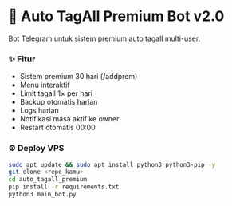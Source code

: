 # 🤖 Auto TagAll Premium Bot v2.0

Bot Telegram untuk sistem premium auto tagall multi-user.

### ✨ Fitur
- Sistem premium 30 hari (/addprem)
- Menu interaktif
- Limit tagall 1× per hari
- Backup otomatis harian
- Logs harian
- Notifikasi masa aktif ke owner
- Restart otomatis 00:00

### ⚙️ Deploy VPS
```bash
sudo apt update && sudo apt install python3 python3-pip -y
git clone <repo_kamu>
cd auto_tagall_premium
pip install -r requirements.txt
python3 main_bot.py

